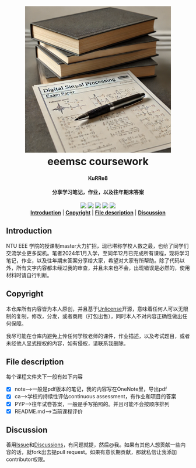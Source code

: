 <h1 align="center">
  <img src="https://raw.githubusercontent.com/KuRRe8/imgstorage/main/books.jpg" width="400"><br/>eeemsc coursework
</h1>
<h4 align="center">
  KuRRe8
</h4>

<h4 align="center">
  分享学习笔记，作业，以及往年期末答案
</h4>

<div align="center">
  <a href="https://www.ntu.edu.sg/"><img src="https://img.shields.io/badge/NTU-EEE-lightgreen"></a>
  <a href="https://www.python.org/"><img src="https://img.shields.io/badge/Python-3.9%7C3.10%7C3.11%7C3.12-lightblue"></a>
  <a href="https://ww2.mathworks.cn/products/matlab.html"><img src="https://img.shields.io/badge/Matlab-2024a%7C2024b-cyan"></a>
  <a href="https://github.com/KuRRe8/eeemsc-coursework"><img src="https://img.shields.io/badge/Version-1.0-blue"></a>
  <a href="https://github.com/KuRRe8/eeemsc-coursework"><img src="https://img.shields.io/conda/pn/conda-forge/labelme?color=green&label=KuRRe8"></a>
</div>

<div align="center">
    <a href="#introduction"><b>Introduction</b></a> |
    <a href="#copyright"><b>Copyright</b></a> |
    <a href="#file-description"><b>File description</b></a> |
    <a href="#discussion"><b>Discussion</b></a>
</div>

## Introduction

NTU EEE 学院的授课制master大力扩招，现已堪称学校人数之最，也给了同学们交流学业更多契机。笔者2024年1月入学，至同年12月已完成所有课程，现将学习笔记，作业，以及往年期末答案分享给大家，希望对大家有所帮助。除了代码以外，所有文字内容都未经过我的审查，并且未来也不会，出现错误是必然的，使用材料时请自行判断。

## Copyright

本仓库所有内容皆为本人原创，并且基于[Unlicense](LICENSE)开源，意味着任何人可以无限制的复制，修改，分发，或者商用（打包出售），同时本人不对内容正确性做出任何保障。

我尽可能在仓库内避免上传任何学校老师的课件，作业描述，以及考试题目，或者未经他人显式授权的内容，如有侵权，请联系我删除。

## File description

每个课程文件夹下一般有如下内容

- [x] note-->一般是pdf版本的笔记，我的内容写在OneNote里，导出pdf
- [x] ca-->学校的持续性评估continuous assessment，有作业和项目的答案
- [x] PYP-->往年试卷答案，一般是手写拍照的。并且可能不会按顺序排列
- [x] README.md-->当前课程评价
  
## Discussion

善用[Issue](https://github.com/KuRRe8/eeemsc-coursework/issues)和[Discussions](https://github.com/KuRRe8/eeemsc-coursework/discussions)，有问题就提，然后@我。如果有其他人想贡献一些内容的话，就fork出去提pull request。如果有意长期贡献，那就私信让我添加contributor权限。
